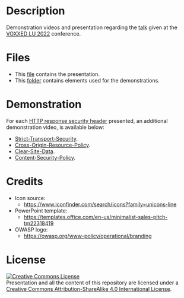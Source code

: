 # Description

Demonstration videos and presentation regarding the [talk](https://cfp-voxxed-lux.yajug.org/2022/talk/MUZ-4151/Transformez_votre_navigateur_en_piege_a_pirate_avec_les_en-tetes_de_securite_HTTP.) given at the [VOXXED LU 2022](https://luxembourg.voxxeddays.com/en/) conference.

# Files

* This [file](presentation.pptx) contains the presentation.
* This [folder](archive) contains elements used for the demonstrations.

# Demonstration

For each [HTTP response security header](https://owasp.org/www-project-secure-headers/) presented, an additional demonstration video, is available below:

* [Strict-Transport-Security](DemoSTS.mp4).
* [Cross-Origin-Resource-Policy](DemoCORP.mp4).
* [Clear-Site-Data](DemoCSD.mp4).
* [Content-Security-Policy](DemoCSP.mp4).

# Credits

* Icon source:
  * <https://www.iconfinder.com/search/icons?family=unicons-line>
* PowerPoint template:
  * <https://templates.office.com/en-us/minimalist-sales-pitch-tm22318419>
* OWASP logo:
  * <https://owasp.org/www-policy/operational/branding>

# License

<a rel="license" href="http://creativecommons.org/licenses/by-sa/4.0/"><img alt="Creative Commons License" style="border-width:0" src="https://i.creativecommons.org/l/by-sa/4.0/88x31.png" /></a><br />Presentation and all the content of this repository are licensed under a <a rel="license" href="http://creativecommons.org/licenses/by-sa/4.0/">Creative Commons Attribution-ShareAlike 4.0 International License</a>.

